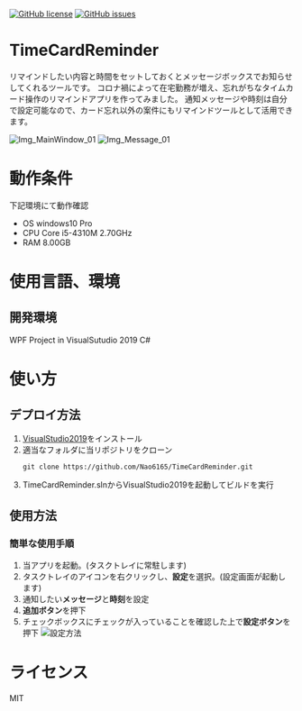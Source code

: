 [![GitHub license](https://img.shields.io/github/license/Nao6165/TimeCardReminder)](https://github.com/Nao6165/TimeCardReminder/blob/master/LICENSE)
[![GitHub issues](https://img.shields.io/github/issues/Nao6165/TimeCardReminder)](https://github.com/Nao6165/TimeCardReminder/issues)
# TimeCardReminder
リマインドしたい内容と時間をセットしておくとメッセージボックスでお知らせしてくれるツールです。
コロナ禍によって在宅勤務が増え、忘れがちなタイムカード操作のリマインドアプリを作ってみました。
通知メッセージや時刻は自分で設定可能なので、カード忘れ以外の案件にもリマインドツールとして活用できます。

![Img_MainWindow_01](https://user-images.githubusercontent.com/54632092/87133451-4c76db80-c2d2-11ea-82df-de6ae6d0bc6b.PNG)
![Img_Message_01](https://user-images.githubusercontent.com/54632092/87135354-e6d81e80-c2d4-11ea-808b-2206e104013b.png)
# 動作条件
下記環境にて動作確認
- OS
  windows10 Pro
- CPU
  Core i5-4310M 2.70GHz
- RAM
  8.00GB
# 使用言語、環境
## 開発環境
WPF Project in VisualSutudio 2019 C#
# 使い方
## デプロイ方法
1. [VisualStudio2019](https://visualstudio.microsoft.com/ja/downloads/)をインストール
2. 適当なフォルダに当リポジトリをクローン
   ```
   git clone https://github.com/Nao6165/TimeCardReminder.git
   ```
3. TimeCardReminder.slnからVisualStudio2019を起動してビルドを実行
## 使用方法
### 簡単な使用手順
1. 当アプリを起動。(タスクトレイに常駐します)
2. タスクトレイのアイコンを右クリックし、**設定**を選択。(設定画面が起動します)
3. 通知したい**メッセージ**と**時刻**を設定
4. **追加ボタン**を押下
5. チェックボックスにチェックが入っていることを確認した上で**設定ボタン**を押下
![設定方法](https://user-images.githubusercontent.com/54632092/87239540-33de0100-c44b-11ea-9057-00844315c5f5.gif)
# ライセンス
MIT
